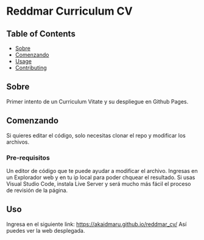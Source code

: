 # Reddmar Curriculum CV

## Table of Contents

- [Sobre](#about)
- [Comenzando](#getting_started)
- [Usage](#usage)
- [Contributing](../CONTRIBUTING.md)

## Sobre <a name = "about"></a>

Primer intento de un Curriculum Vitate y su despliegue en Github Pages.

## Comenzando <a name = "getting_started"></a>

Si quieres editar el código, solo necesitas clonar el repo y modificar los archivos.

### Pre-requisitos

Un editor de código que te puede ayudar a modificar el archivo. Ingresas en un Explorador web y en tu ip local para poder chquear el resultado. Si usas Visual Studio Code, instala Live Server y será mucho más fácil el proceso de revisión de la página.


## Uso <a name = "usage"></a>

Ingresa en el siguiente link: https://akaidmaru.github.io/reddmar_cv/ 
Así puedes ver la web desplegada.